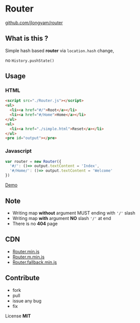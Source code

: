 # Router

[github.com/jlongyam/router](https://github.com/jlongyam/router)

## What is this ?

Simple hash based **router** via `location.hash` change,

no  `History.pushState()`

## Usage

### HTML

```html
<script src="./Router.js"></script>
<ul>
  <li><a href="#/">Root</a></li>
  <li><a href="#/Home">Home</a></li>
</ul>
<ul>
  <li><a href="./simple.html">Reset</a></li>
</ul>
<pre id="output"></pre>
```

### Javascript

```javascript
var router = new Router({
  '#/': ()=> output.textContent = 'Index',
  '#/Home/': ()=> output.textContent = 'Welcome'
})
```

[Demo](https://jlongyam.github.io/router/test/index.html)

## Note

- Writing map **without** argument MUST ending with `'/'` slash
- Writing map **with** argument **NO** slash `'/'` at end
- There is no **404** page

## CDN

- [Router.min.js](https://rawcdn.githack.com/jlongyam/router/689a55d62e70bb27e38eb10c8f96dcad5e132bb8/dist/Router.min.js)
- [Router.m.min.js](https://rawcdn.githack.com/jlongyam/router/689a55d62e70bb27e38eb10c8f96dcad5e132bb8/dist/Router.m.min.js)
- [Router.fallback.min.js](https://rawcdn.githack.com/jlongyam/router/689a55d62e70bb27e38eb10c8f96dcad5e132bb8/dist/Router.fallback.min.js)

## Contribute

- fork
- pull
- issue any bug
- fix

License **MIT**

